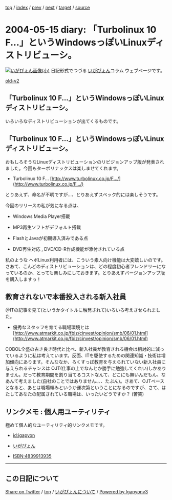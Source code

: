[top](../index.html) 
 / [index](index.html) 
 / [prev](ig040514.html) 
 / [next](ig040516.html) 
 / [target](https://igapyon.github.io/diary/2004/ig040515.html) 
 / [source](https://github.com/igapyon/diary/blob/gh-pages/2004/ig040515.src.md) 

2004-05-15 diary: 「Turbolinux 10 F...」というWindowsっぽいLinuxディストリビューシ。
=====================================================================================================
[![いがぴょん画像(小)](https://igapyon.github.io/diary/images/iga200306s.jpg "いがぴょん")](https://igapyon.github.io/diary/memo/memoigapyon.html) 日記形式でつづる [いがぴょん](https://igapyon.github.io/diary/memo/memoigapyon.html)コラム ウェブページです。

[old-v2](ig040515-orig.html)

## 「Turbolinux 10 F...」というWindowsっぽいLinuxディストリビューシ。

いろいろなディストリビューションが出てくるものです。


## 「Turbolinux 10 F...」というWindowsっぽいLinuxディストリビューシ。

おもしろそうなLinuxディストリビューションのリビジョンアップ版が発表されました。今回もターボリナックスは楽しませてくれます。

* Turbolinux 10 F...
  [http://www.turbolinux.co.jp/F.../](http://www.turbolinux.co.jp/F.../)

とりあえず、命名が不明ですが…、とりあえずスペック的には楽しそうです。

今回のリリースの私が気になる点は、

* Windows Media Player搭載
  
* MP3再生ソフトがデフォルト搭載
  
* FlashとJavaが初期導入済みである点
  
* DVD再生対応 , DVD/CD-R作成機能が添付されている点

私のような ヘボLinux利用者には、こういう素人向け機能は大変嬉しいのです。さあて、こんどのディストリビューションは、どの程度初心者フレンドリーになっているのか、とっても楽しみにしておきます。とりあえずバージョンアップ版を購入しますっ！

## 教育されないで本番投入される新入社員

＠ITの記事を見て(というかタイトルに触発されて)いろいろ考えさせられました。

* 優秀なスタッフを育てる職場環境とは
  [http://www.atmarkit.co.jp/fbiz/cinvest/opinion/smb/06/01.html](http://www.atmarkit.co.jp/fbiz/cinvest/opinion/smb/06/01.html)

COBOL全盛の古き良き時代と比べ、新入社員が教育される機会は相対的に減っているように私は考えています。反面、ITを駆使するための関連知識・技術は増加傾向にあります。そんななか、ろくすっぽ教育を与えられていない新入社員に与えられるチャンスは
OJT(仕事の上でなんとか勝手に勉強してくれい)しかありません。だって教育期間を割り当てるコストなんて、どこにも無いんだもん、なあんて考えました(自社のことではありません、、、たぶん)。さあて、OJTベースとなると、あとは職場頼みというか運次第ということになるのですが、さて、はたしてあなたの配属されている職場は、いったいどうですか？
(苦笑)

## リンクメモ : 個人用ユーティリティ

極めて個人的なユーティリティ的リンクメモです。

* [id:igapyon](http://d.hatena.ne.jp/igapyon/)
  
* [いがぴょん](http://d.hatena.ne.jp/keyword/%a4%a4%a4%ac%a4%d4%a4%e7%a4%f3)
  
* [ISBN:4839913935](http://d.hatena.ne.jp/asin/4839913935)


----------------------------------------------------------------------------------------------------

## この日記について

[Share on Twitter](https://twitter.com/intent/tweet?hashtags=igapyon%2Cdiary%2C%E3%81%84%E3%81%8C%E3%81%B4%E3%82%87%E3%82%93&text=%E3%80%8CTurbolinux+10+F...%E3%80%8D%E3%81%A8%E3%81%84%E3%81%86Windows%E3%81%A3%E3%81%BD%E3%81%84Linux%E3%83%87%E3%82%A3%E3%82%B9%E3%83%88%E3%83%AA%E3%83%93%E3%83%A5%E3%83%BC%E3%82%B7%E3%80%82&url=https%3A%2F%2Figapyon.github.io%2Fdiary%2F2004%2Fig040515.html) / [top](../index.html) / [いがぴょんについて](https://igapyon.github.io/diary/memo/memoigapyon.html) / [Powered by Igapyonv3](https://github.com/igapyon/igapyonv3)
